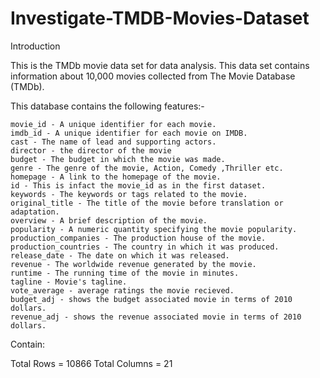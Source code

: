 # Investigate-TMDB-Movies-Dataset

Introduction

This is the TMDb movie data set for data analysis. This data set contains information about 10,000 movies collected from The Movie Database (TMDb).

This database contains the following features:-

    movie_id - A unique identifier for each movie.
    imdb_id - A unique identifier for each movie on IMDB.
    cast - The name of lead and supporting actors.
    director - the director of the movie
    budget - The budget in which the movie was made.
    genre - The genre of the movie, Action, Comedy ,Thriller etc.
    homepage - A link to the homepage of the movie.
    id - This is infact the movie_id as in the first dataset.
    keywords - The keywords or tags related to the movie.
    original_title - The title of the movie before translation or adaptation.
    overview - A brief description of the movie.
    popularity - A numeric quantity specifying the movie popularity.
    production_companies - The production house of the movie.
    production_countries - The country in which it was produced.
    release_date - The date on which it was released.
    revenue - The worldwide revenue generated by the movie.
    runtime - The running time of the movie in minutes.
    tagline - Movie's tagline.
    vote_average - average ratings the movie recieved.
    budget_adj - shows the budget associated movie in terms of 2010 dollars.
    revenue_adj - shows the revenue associated movie in terms of 2010 dollars.

Contain:

Total Rows = 10866
Total Columns = 21 
